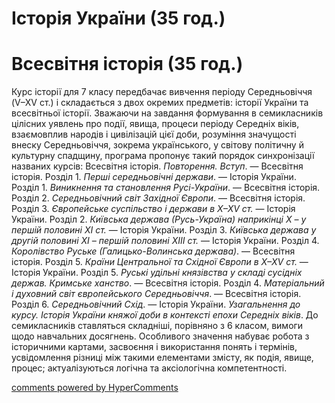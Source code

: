<div id="hypercomments_widget" class="js-hypercomments-widget invisible"></div>

# Історія України (35 год.)
# Всесвітня історія (35 год.)

<p>Курс історії для 7&nbsp;класу передбачає вивчення періоду Середньовіччя (V&ndash;XV&nbsp;ст.) і складається з двох окремих предметів: історії України та всесвітньої історії. Зважаючи на завдання формування в семикласників цілісних уявлень про події, явища, процеси періоду Середніх віків, взаємовплив народів і цивілізацій цієї доби, розуміння значущості внеску Середньовіччя, зокрема українського, у світову політичну й культурну спадщину, програма пропонує такий порядок синхронізації названих курсів: Всесвітня історія. <em>Повторення. Вступ</em>. &mdash; Всесвітня історія. Розділ&nbsp;1. <em>Перші</em> <em>середньовічні держави</em>. &mdash; Історія України. Розділ&nbsp;1. <em>Виникнення та становлення Русі-України</em>. &mdash; Всесвітня історія. Розділ&nbsp;2. <em>Середньовічний світ Західної Європи</em>. &mdash; Всесвітня історія. Розділ&nbsp;3. <em>Європейське суспільство і держави в Х&ndash;ХV&nbsp;ст.</em> &mdash; Історія України. Розділ 2. <em>Київська держава (Русь-Україна) наприкінці </em><em>X</em><em> &ndash; у першій половині </em><em>XI&nbsp;</em><em>ст.</em> &mdash; Історія України. Розділ 3. <em>Київська держава у другій половині </em><em>XI</em><em> &ndash; першій половині </em><em>XIII&nbsp;</em><em>ст.</em> &mdash; Історія України. Розділ 4. <em>Королівство Руське (Галицько-Волинська держава)</em>. &mdash; Всесвітня історія. Розділ&nbsp;5. <em>Країни Центральної та Східної Європи в Х&ndash;ХV</em><em>&nbsp;</em><em>ст.</em> &mdash; Історія України. Розділ 5. <em>Руські удільні князівства у складі сусідніх держав. Кримське ханство</em>. &mdash; Всесвітня історія. Розділ&nbsp;4. <em>Матеріальний і духовний світ європейського Середньовіччя</em>. &mdash; Всесвітня історія. Розділ&nbsp;6. <em>Середньовічний Схід</em>. &mdash; Історія України. <em>Узагальнення до курсу. Історія України княжої доби в контексті епохи Середніх віків</em>. До семикласників ставляться складніші, порівняно з 6&nbsp;класом, вимоги щодо навчальних досягнень. Особливого значення набуває робота з історичними картами, засвоєння і використання понять і термінів, усвідомлення різниці між такими елементами змісту, як подія, явище, процес; актуалізуються логічна та аксіологічна компетентності.</p>

<div class="js-hypercomments-container">
<a href="http://hypercomments.com" class="hc-link" title="comments widget">comments powered by HyperComments</a>
</div>